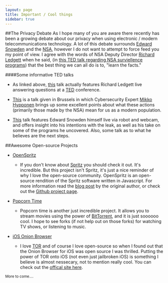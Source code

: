 ```yaml
---
layout: page
title: Important / Cool things
sidebar: true
---
```

##The Privacy Debate
As I hope many of you are aware there recently has been a growing debate about our privacy when using electronic
 / modern telecommunications technology. A lot of this debate surrounds [Edward Snowden](http://en.wikipedia.org/wiki/Edward_Snowden)
 and the [NSA](http://en.wikipedia.org/wiki/National_Security_Agency), however I do not want to attempt to
 force feed you my point of view. I agree with the words of NSA Deputy Director [Richard Ledgett](http://en.wikipedia.org/wiki/Richard_Ledgett)
 when he said, (in [this TED talk regarding NSA surviellence programs](http://www.ted.com/talks/richard_ledgett_the_nsa_responds_to_edward_snowden_s_ted_talk))
 that the best thing we can all do is to, "learn the facts." 

####Some informative TED talks
* As linked above, [this](http://www.ted.com/talks/richard_ledgett_the_nsa_responds_to_edward_snowden_s_ted_talk) talk
actually features Richard Ledgett live answering questions at a [TED](http://www.ted.com/) conference.

* [This](http://www.ted.com/talks/mikko_hypponen_how_the_nsa_betrayed_the_world_s_trust_time_to_act) is a talk given in
 Brussels in which Cybersecurity Expert [Mikko Hypponen](http://www.ted.com/talks/mikko_hypponen_how_the_nsa_betrayed_the_world_s_trust_time_to_act)
 brings up some excellent points about what these actions (primarily those made by the NSA) mean for us as a
 modern population.

* [This](http://www.ted.com/talks/edward_snowden_here_s_how_we_take_back_the_internet) talk features Edward Snowden
 himself live via robot and webcam, and offers insight into his intentions with the leak, as well as his take on
 some of the programs he uncovered. Also, some talk as to what he believes are the next steps.

##Awesome Open-source Projects
* [OpenSpritz](https://github.com/Miserlou/OpenSpritz)
    * If you don't know about [Spritz](http://www.spritzinc.com/) you should check it out. It's incredible. But this project
    isn't Spritz, it's just a nice reminder of why I love the open-source community. OpenSpritz is an open-source rendition
    of the Spritz software written in Javascript. For more information read the [blog post](https://gun.io/blog/openspritz-a-free-speed-reading-bookmarklet/)
    by the original author, or check out the [Github project page](https://github.com/Miserlou/OpenSpritz).

* [Popcorn Time](https://github.com/popcorn-team/popcorn-app)
    * Popcorn time is another just incredible project. It allows you to stream movies using the power of [BitTorrent](http://en.wikipedia.org/wiki/BitTorrent),
    and it is just soooooo cool. I hope to see forks (if not help out on those forks) for watching TV shows, or listening
    to music.

* [iOS Onion Browser](https://github.com/mtigas/iOS-OnionBrowser)
    * I love [TOR](https://www.torproject.org/) and of course I love open-source so when I found out that the Onion Browser
    for iOS was open source I was thrilled. Putting the power of TOR onto iOS (not even just jailbroken iOS) is something I believe
    is almost nessecary, not to mention really cool. You can check out the [offical site here](https://mike.tig.as/onionbrowser/).

<small>More to come....</small>

